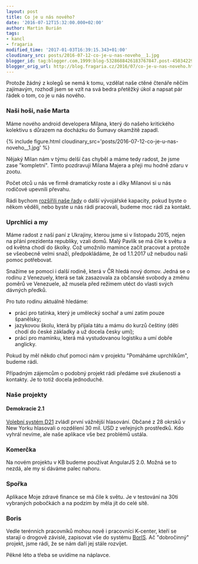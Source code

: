 ```yaml
---
layout: post
title: Co je u nás nového?
date: '2016-07-12T15:32:00.000+02:00'
author: Martin Burián
tags:
- kancl
- fragaria
modified_time: '2017-01-03T16:39:15.343+01:00'
cloudinary_src: posts/2016-07-12-co-je-u-nas-noveho__1.jpg
blogger_id: tag:blogger.com,1999:blog-5328688426183767847.post-4503422953016299503
blogger_orig_url: http://blog.fragaria.cz/2016/07/co-je-u-nas-noveho.html
---
```


Protože žádný z kolegů se nemá k tomu, vzdělat naše ctěné čtenáře něčím
zajímavým, rozhodl jsem se vzít na svá bedra přetěžký úkol a napsat pár
řádek o tom, co je u nás nového.

### Naši hoši, naše Marta

Máme nového android developera Milana, který do našeho kritického
kolektivu s důrazem na docházku do Šumavy okamžitě
zapadl.

{% include figure.html cloudinary_src='posts/2016-07-12-co-je-u-nas-noveho__1.jpg' %}

Nějaký Milan nám v týmu delší čas chyběl a máme tedy radost, že jsme
zase "kompletní". Tímto pozdravuji Milana Majera a přeji mu hodně zdaru
v zootu.

Počet otců u nás ve firmě dramaticky roste a i díky Milanovi si u nás
rodičové upevnili převahu.

Rádi bychom [rozšířili naše řady](http://kariera.fragaria.cz/) o další
vývojářské kapacity, pokud byste o někom věděli, nebo byste u nás rádi
pracovali, budeme moc rádi za kontakt.

### Uprchlíci a my

Máme radost z naší paní z Ukrajiny, kterou jsme si v listopadu 2015,
nejen na přání prezidenta republiky, vzali domů. Malý Pavlík se má čile
k světu a od května chodí do školky. Což umožnilo mamince začít pracovat
a protože se všeobecně velmi snaží, předpokládáme, že od 1.1.2017 už
nebudou naši pomoc potřebovat.

Snažíme se pomoci i další rodině, která v ČR hledá nový domov. Jedná se
o rodinu z Venezuely, která se tak zasazovala za občanské svobody a
změnu poměrů ve Venezuele, až musela před režimem utéct do vlasti svých
dávných předků.

Pro tuto rodinu aktuálně hledáme:

  - práci pro tatínka, který je umělecký sochař a umí zatím pouze
    španělsky;
  - jazykovou školu, která by přijala tátu a mámu do kurzů češtiny (děti
    chodí do české základky a už docela česky umí);
  - práci pro maminku, která má vystudovanou logistiku a umí dobře
    anglicky.

Pokud by měl někdo chuť pomoci nám v projektu "Pomáháme uprchlíkům",
budeme rádi.

Případným zájemcům o podobný projekt rádi předáme své zkušenosti a
kontakty. Je to totiž docela jednoduché.

### Naše projekty

#### Demokracie 2.1

[Volební systém D21](http://www.d21.me/) zvládl první vážnější
hlasování. Občané z 28 okrsků v New Yorku hlasovali o rozdělení 30
mil. USD z veřejných prostředků. Kdo vyhrál nevíme, ale naše aplikace
vše bez problémů ustála.

### Komerčka

Na novém projektu v KB budeme používat AngularJS 2.0. Možná se to nezdá,
ale my si dáváme palec nahoru.

### Spořka

Aplikace Moje zdravé finance se má čile k světu. Je v testování na 30ti
vybraných pobočkách a na podzim by měla jít do celé sítě.

### Boris

Vedle terénních pracovníků mohou nově i pracovníci K-center, kteří se
starají o drogově závislé, zapisovat vše do systému
[BorIS](http://www.bor-is.cz/). Ač "dobročinný" projekt, jsme rádi, že
se nám daří jej stále rozvíjet.

Pěkné léto a třeba se uvidíme na náplavce.
